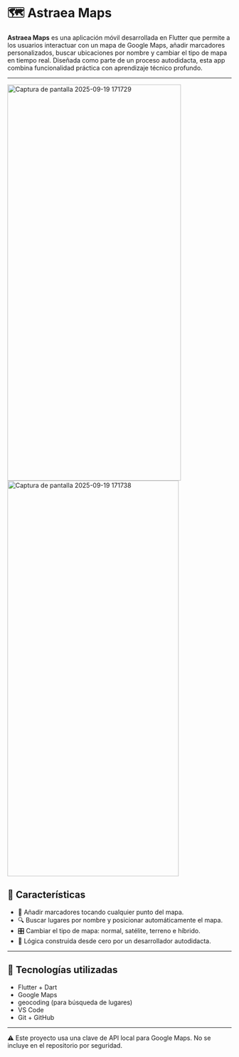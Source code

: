 # 🗺️ Astraea Maps

**Astraea Maps** es una aplicación móvil desarrollada en Flutter que permite a los usuarios interactuar con un mapa de Google Maps, añadir marcadores personalizados, buscar ubicaciones por nombre y cambiar el tipo de mapa en tiempo real. Diseñada como parte de un proceso autodidacta, esta app combina funcionalidad práctica con aprendizaje técnico profundo.

---

<img width="390" height="891" alt="Captura de pantalla 2025-09-19 171729" src="https://github.com/user-attachments/assets/5cd1ee45-23fc-478b-8308-49cb1811643e" /> <img width="385" height="890" alt="Captura de pantalla 2025-09-19 171738" src="https://github.com/user-attachments/assets/5df48e11-4892-4b04-ac3c-1a96aa3245da" /> 




## 🌟 Características

- 📍 Añadir marcadores tocando cualquier punto del mapa.
- 🔍 Buscar lugares por nombre y posicionar automáticamente el mapa.
- 🎛️ Cambiar el tipo de mapa: normal, satélite, terreno e híbrido.
- 🧠 Lógica construida desde cero por un desarrollador autodidacta.

---

## 🧪 Tecnologías utilizadas

- Flutter + Dart
- Google Maps 
- geocoding (para búsqueda de lugares)
- VS Code
- Git + GitHub

---
⚠️ Este proyecto usa una clave de API local para Google Maps. No se incluye en el repositorio por seguridad.
